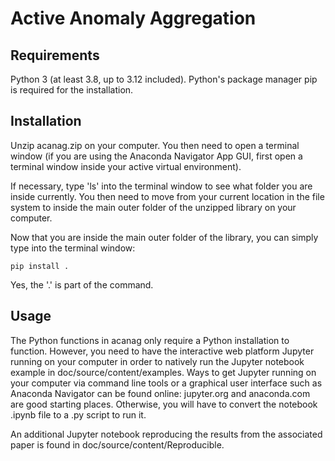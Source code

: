 # Active Anomaly Aggregation

## Requirements

Python 3 (at least 3.8, up to 3.12 included).
Python's package manager pip is required for the installation.

## Installation

Unzip acanag.zip on your computer. You then need to open a terminal window (if you are using the Anaconda Navigator App GUI, first
open a terminal window inside your active virtual environment). 

If necessary, type 'ls' into the terminal window to see what folder you are inside currently. You then need to 
move from your current location in the file system to inside the main outer folder of the unzipped library on your computer.

Now that you are inside the main outer folder of the library, you can simply type into the terminal window:

    pip install .

Yes, the '.' is part of the command. 

## Usage

The Python functions in acanag only require a Python installation to function. However, you need to have the interactive web platform Jupyter running on your
computer in order to natively run the Jupyter notebook example in doc/source/content/examples. Ways to get Jupyter running on your computer via command line
tools or a graphical user interface such as Anaconda Navigator can be found online: jupyter.org and anaconda.com are good starting places. Otherwise, you
will have to convert the notebook .ipynb file to a .py script to run it.

An additional Jupyter notebook reproducing the results from the associated paper is found in doc/source/content/Reproducible.
